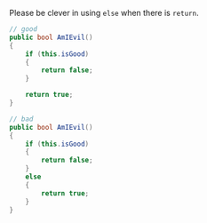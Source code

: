 Please be clever in using `else` when there is `return`.

```csharp
// good
public bool AmIEvil()
{
    if (this.isGood)
    {
        return false;
    }

    return true;
}

// bad
public bool AmIEvil()
{
    if (this.isGood)
    {
        return false;
    }
    else
    {
        return true;
    }
}
```